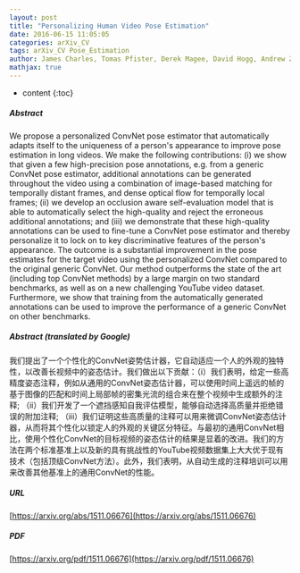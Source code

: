 ```yaml
---
layout: post
title: "Personalizing Human Video Pose Estimation"
date: 2016-06-15 11:05:05
categories: arXiv_CV
tags: arXiv_CV Pose_Estimation
author: James Charles, Tomas Pfister, Derek Magee, David Hogg, Andrew Zisserman
mathjax: true
---
```


* content
{:toc}

##### Abstract
We propose a personalized ConvNet pose estimator that automatically adapts itself to the uniqueness of a person's appearance to improve pose estimation in long videos. We make the following contributions: (i) we show that given a few high-precision pose annotations, e.g. from a generic ConvNet pose estimator, additional annotations can be generated throughout the video using a combination of image-based matching for temporally distant frames, and dense optical flow for temporally local frames; (ii) we develop an occlusion aware self-evaluation model that is able to automatically select the high-quality and reject the erroneous additional annotations; and (iii) we demonstrate that these high-quality annotations can be used to fine-tune a ConvNet pose estimator and thereby personalize it to lock on to key discriminative features of the person's appearance. The outcome is a substantial improvement in the pose estimates for the target video using the personalized ConvNet compared to the original generic ConvNet. Our method outperforms the state of the art (including top ConvNet methods) by a large margin on two standard benchmarks, as well as on a new challenging YouTube video dataset. Furthermore, we show that training from the automatically generated annotations can be used to improve the performance of a generic ConvNet on other benchmarks.

##### Abstract (translated by Google)
我们提出了一个个性化的ConvNet姿势估计器，它自动适应一个人的外观的独特性，以改善长视频中的姿态估计。我们做出以下贡献：（i）我们表明，给定一些高精度姿态注释，例如从通用的ConvNet姿态估计器，可以使用时间上遥远的帧的基于图像的匹配和时间上局部帧的密集光流的组合来在整个视频中生成额外的注释; （ii）我们开发了一个遮挡感知自我评估模型，能够自动选择高质量并拒绝错误的附加注释; （iii）我们证明这些高质量的注释可以用来微调ConvNet姿态估计器，从而将其个性化以锁定人的外观的关键区分特征。与最初的通用ConvNet相比，使用个性化ConvNet的目标视频的姿态估计的结果是显着的改进。我们的方法在两个标准基准上以及新的具有挑战性的YouTube视频数据集上大大优于现有技术（包括顶级ConvNet方法）。此外，我们表明，从自动生成的注释培训可以用来改善其他基准上的通用ConvNet的性能。

##### URL
[https://arxiv.org/abs/1511.06676](https://arxiv.org/abs/1511.06676)

##### PDF
[https://arxiv.org/pdf/1511.06676](https://arxiv.org/pdf/1511.06676)

